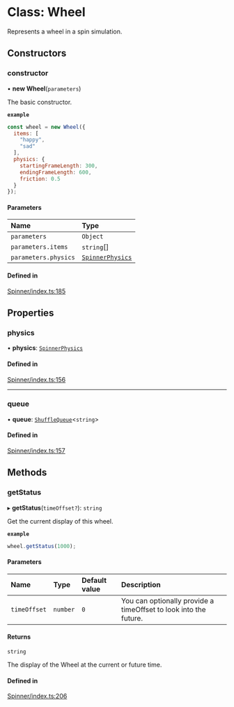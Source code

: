 # Class: Wheel

Represents a wheel in a spin simulation.

## Constructors

### constructor

• **new Wheel**(`parameters`)

The basic constructor.

**`example`**
```js
const wheel = new Wheel({
  items: [
    "happy",
    "sad"
  ],
  physics: {
    startingFrameLength: 300,
    endingFrameLength: 600,
    friction: 0.5
  }
});
```

#### Parameters

| Name | Type |
| :------ | :------ |
| `parameters` | `Object` |
| `parameters.items` | `string`[] |
| `parameters.physics` | [`SpinnerPhysics`](https://github.com/daniellacosse/idea-spinner/tree/main/packages/spinner/docs/interfaces/SpinnerPhysics.md) |

#### Defined in

[Spinner/index.ts:185](https://github.com/daniellacosse/idea-spinner/blob/83eeabf/packages/spinner/Spinner/index.ts#L185)

## Properties

### physics

• **physics**: [`SpinnerPhysics`](https://github.com/daniellacosse/idea-spinner/tree/main/packages/spinner/docs/interfaces/SpinnerPhysics.md)

#### Defined in

[Spinner/index.ts:156](https://github.com/daniellacosse/idea-spinner/blob/83eeabf/packages/spinner/Spinner/index.ts#L156)

___

### queue

• **queue**: [`ShuffleQueue`](https://github.com/daniellacosse/idea-spinner/tree/main/packages/spinner/docs/classes/ShuffleQueue.md)<`string`\>

#### Defined in

[Spinner/index.ts:157](https://github.com/daniellacosse/idea-spinner/blob/83eeabf/packages/spinner/Spinner/index.ts#L157)

## Methods

### getStatus

▸ **getStatus**(`timeOffset?`): `string`

Get the current display of this wheel.

**`example`**
```js
wheel.getStatus(1000);
```

#### Parameters

| Name | Type | Default value | Description |
| :------ | :------ | :------ | :------ |
| `timeOffset` | `number` | `0` | You can optionally provide a  timeOffset to look into the future. |

#### Returns

`string`

The display of the Wheel at the current or future time.

#### Defined in

[Spinner/index.ts:206](https://github.com/daniellacosse/idea-spinner/blob/83eeabf/packages/spinner/Spinner/index.ts#L206)
